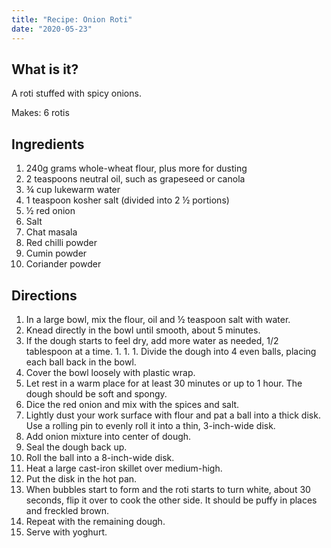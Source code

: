 ```yaml
---
title: "Recipe: Onion Roti"
date: "2020-05-23"
---
```


## What is it?
A roti stuffed with spicy onions. 

Makes: 6 rotis

## Ingredients
1. 240g grams whole-wheat flour, plus more for dusting
1. 2 teaspoons neutral oil, such as grapeseed or canola
1. ¾ cup lukewarm water
1. 1 teaspoon kosher salt (divided into 2 ½ portions)
1. ½ red onion
1. Salt 
1. Chat masala
1. Red chilli powder
1. Cumin powder
1. Coriander powder


## Directions
1. In a large bowl, mix the flour, oil and ½ teaspoon salt with water. 
1. Knead directly in the bowl until smooth, about 5 minutes. 
1. If the dough starts to feel dry, add more water as needed, 1/2 tablespoon at a time. 1. 1. 1. Divide the dough into 4 even balls, placing each ball back in the bowl. 
1. Cover the bowl loosely with plastic wrap. 
1. Let rest in a warm place for at least 30 minutes or up to 1 hour. The dough should be soft and spongy.
1. Dice the red onion and mix with the spices and salt.
1. Lightly dust your work surface with flour and pat a ball into a thick disk. Use a rolling pin to evenly roll it into a thin, 3-inch-wide disk.
1. Add onion mixture into center of dough.
1. Seal the dough back up.
1. Roll the ball into a 8-inch-wide disk.
1. Heat a large cast-iron skillet over medium-high. 
1. Put the disk in the hot pan. 
1. When bubbles start to form and the roti starts to turn white, about 30 seconds, flip it over to cook the other side. It should be puffy in places and freckled brown. 
1. Repeat with the remaining dough.
1. Serve with yoghurt.
